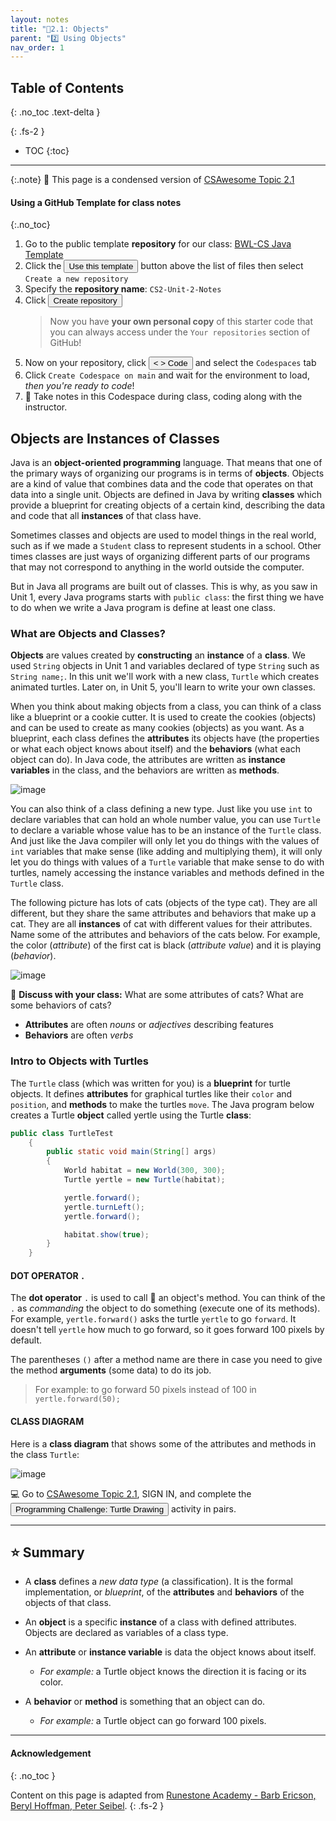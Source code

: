 ```yaml
---
layout: notes
title: "📓2.1: Objects" 
parent: "2️⃣ Using Objects"
nav_order: 1
---
```


## Table of Contents
{: .no_toc .text-delta }

{: .fs-2 }
- TOC
{:toc}

---

{:.note}
📖 This page is a condensed version of [CSAwesome Topic 2.1](https://runestone.academy/ns/books/published/csawesome/Unit2-Using-Objects/topic-2-1-objects-intro-turtles.html?mode=browsing) 

#### Using a GitHub Template for class notes
{:.no_toc}

<div class="setup" markdown="block">

1. Go to the public template **repository** for our class: [BWL-CS Java Template](https://github.com/BWL-CS/java-template)
2. Click the <button type="button" name="button" class="btn btn-green">Use this template</button> button above the list of files then select `Create a new repository`
3. Specify the **repository name**: `CS2-Unit-2-Notes`
4. Click <button type="button" name="button" class="btn btn-green">Create repository</button>
    > Now you have **your own personal copy** of this starter code that you can always access under the `Your repositories` section of GitHub! 
5. Now on your repository, click <button type="button" name="button" class="btn btn-green"> < > Code </button> and select the `Codespaces` tab
6. Click `Create Codespace on main` and wait for the environment to load, _then you're ready to code_!
7. 📝 Take notes in this Codespace during class, coding along with the instructor.

</div>


## Objects are Instances of Classes

Java is an **object-oriented programming** language. That means that one of the
primary ways of organizing our programs is in terms of **objects**. Objects are
a kind of value that combines data and the code that operates on that data into
a single unit. Objects are defined in Java by writing **classes** which provide
a blueprint for creating objects of a certain kind, describing the data and code
that all **instances** of that class have.

Sometimes classes and objects are used to model things in the real world, such
as if we made a ``Student`` class to represent students in a school. Other times
classes are just ways of organizing different parts of our programs that may not
correspond to anything in the world outside the computer.

But in Java all programs are built out of classes. This is why, as you saw in
Unit 1, every Java programs starts with ``public class``: the first thing we
have to do when we write a Java program is define at least one class.

### What are Objects and Classes?

**Objects** are values created by **constructing** an **instance** of a
**class**. We used ``String`` objects in Unit 1 and variables declared of type
``String`` such as ``String name;``. In this unit we'll work with a new class,
``Turtle`` which creates  animated turtles. Later on, in Unit 5, you'll
learn to write your own classes.

When you think about making objects from a class, you can think of a class like a
blueprint or a cookie cutter. It is used to create the cookies (objects) and can
be used to create as many cookies (objects) as you want. As a blueprint, each
class defines the **attributes** its objects have (the properties or what each
object knows about itself) and the **behaviors** (what each object can do). In
Java code, the attributes are written as **instance variables** in the class,
and the behaviors are written as **methods**.

![image](figures/cookieCutterLabelled.png)

You can also think of a class defining a new type. Just like you use ``int`` to
declare variables that can hold an whole number value, you can use ``Turtle`` to
declare a variable whose value has to be an instance of the ``Turtle`` class.
And just like the Java compiler will only let you do things with the values of
``int`` variables that make sense (like adding and multiplying them), it will
only let you do things with values of a ``Turtle`` variable that make sense to do
with turtles, namely accessing the instance variables and methods defined in the
``Turtle`` class.

The following picture has lots of cats (objects of the type cat). They are all
different, but they share the same attributes and behaviors that make up a cat.
They are all **instances** of cat with different values for their attributes.
Name some of the attributes and behaviors of the cats below. For example, the
color (*attribute*) of the first cat is black (*attribute value*) and it is
playing (*behavior*).

![image](figures/catsLabelled.png)

<div class="task" markdown="block">

💬 **Discuss with your class:** What are some attributes of cats? What are some behaviors of cats?

* **Attributes** are often _nouns_ or _adjectives_ describing features
* **Behaviors** are often _verbs_

</div>

### Intro to Objects with Turtles

The `Turtle` class (which was written for you) is a **blueprint** for turtle objects. It defines **attributes** for graphical turtles like their `color` and `position`, and **methods** to make the turtles `move`. The Java program below creates a Turtle **object** called yertle using the Turtle **class**: 

```java
public class TurtleTest
    {
        public static void main(String[] args)
        {
            World habitat = new World(300, 300);
            Turtle yertle = new Turtle(habitat);

            yertle.forward();
            yertle.turnLeft();
            yertle.forward();

            habitat.show(true);
        }
    }
```

#### DOT OPERATOR `.`

The **dot operator** `.` is used to call 📣 an object's method. You can think of the `.` as _commanding_ the object to do something (execute one of its methods). For example, ``yertle.forward()`` asks the turtle ``yertle`` to go ``forward``. It doesn't tell ``yertle`` how much to go forward, so it goes forward 100 pixels by default. 

The parentheses ``()`` after a method name are there in case you need to give the method **arguments** (some data) to do its job.

> For example: to go forward 50 pixels instead of 100 in ``yertle.forward(50);`` 

#### CLASS DIAGRAM

Here is a **class diagram** that shows some of the attributes and methods in the class ``Turtle``:

![image](figures/turtleUMLClassDiagram.png)

<div class="task" markdown="block">

💻 Go to [CSAwesome Topic 2.1](https://runestone.academy/ns/books/published/csawesome/Unit2-Using-Objects/topic-2-1-objects-intro-turtles.html?mode=browsing), SIGN IN, and complete the <button type="button" name="button" class="btn">Programming Challenge: Turtle Drawing</button> activity in pairs.

</div>


---

## ⭐️ Summary

- A **class** defines a _new data type_ (a classification). It is the formal implementation, or _blueprint_, of the **attributes** and **behaviors** of the objects of that class.

- An **object** is a specific **instance** of a class with defined attributes. Objects are declared as variables of a class type.

- An **attribute** or **instance variable** is data the object knows about itself.
    - _For example:_ a Turtle object knows the direction it is facing or its color.

- A **behavior** or **method** is something that an object can do.
    - _For example:_ a Turtle object can go forward 100 pixels.

---

#### Acknowledgement
{: .no_toc }

Content on this page is adapted from [Runestone Academy - Barb Ericson, Beryl Hoffman, Peter Seibel](https://runestone.academy/ns/books/published/csawesome/index.html?mode=browsing).
{: .fs-2 }
